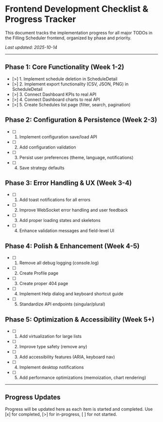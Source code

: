 # Frontend Development Checklist & Progress Tracker

This document tracks the implementation progress for all major TODOs in the Filling Scheduler frontend, organized by phase and priority.

_Last updated: 2025-10-14_

---

## Phase 1: Core Functionality (Week 1-2)

- [>] 1. Implement schedule deletion in ScheduleDetail
- [>] 2. Implement export functionality (CSV, JSON, PNG) in ScheduleDetail
- [>] 3. Connect Dashboard KPIs to real API
- [>] 4. Connect Dashboard charts to real API
- [>] 5. Create Schedules list page (filter, search, pagination)

## Phase 2: Configuration & Persistence (Week 2-3)

- [ ] 1. Implement configuration save/load API
- [ ] 2. Add configuration validation
- [ ] 3. Persist user preferences (theme, language, notifications)
- [ ] 4. Save strategy defaults

## Phase 3: Error Handling & UX (Week 3-4)

- [ ] 1. Add toast notifications for all errors
- [ ] 2. Improve WebSocket error handling and user feedback
- [ ] 3. Add proper loading states and skeletons
- [ ] 4. Enhance validation messages and field-level UI

## Phase 4: Polish & Enhancement (Week 4-5)

- [ ] 1. Remove all debug logging (console.log)
- [ ] 2. Create Profile page
- [ ] 3. Create proper 404 page
- [ ] 4. Implement Help dialog and keyboard shortcut guide
- [ ] 5. Standardize API endpoints (singular/plural)

## Phase 5: Optimization & Accessibility (Week 5+)

- [ ] 1. Add virtualization for large lists
- [ ] 2. Improve type safety (remove any)
- [ ] 3. Add accessibility features (ARIA, keyboard nav)
- [ ] 4. Implement desktop notifications
- [ ] 5. Add performance optimizations (memoization, chart rendering)

---

## Progress Updates

Progress will be updated here as each item is started and completed. Use [x] for completed, [>] for in-progress, [ ] for not started.
